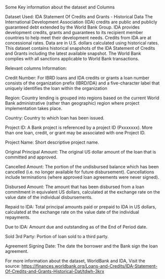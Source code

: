 
Some Key information about the dataset and Columns


Dataset Used: IDA Statement Of Credits and Grants - Historical Data
The International Development Association (IDA) credits are public and publicly guaranteed debt extended by the World Bank Group. IDA provides development credits, grants and guarantees to its recipient member countries to help meet their development needs. Credits from IDA are at concessional rates. Data are in U.S. dollars calculated using historical rates. This dataset contains historical snapshots of the IDA Statement of Credits and Grants including the latest available snapshot. The World Bank complies with all sanctions applicable to World Bank transactions.


Relevant columns Information:

Credit Number:	For IBRD loans and IDA credits or grants a loan number consists of the organization prefix (IBRD/IDA) and a five-character label that uniquely identifies the loan within the organization

Region:	Country lending is grouped into regions based on the current World Bank administrative (rather than geographic) region where project implementation takes place.

Country: Country to which loan has been issued.

Project ID: A Bank project is referenced by a project ID (Pxxxxxxx). More than one loan, credit, or grant may be associated with one Project ID.

Project Name: Short descriptive project name.

Original Principal Amount: The original US dollar amount of the loan that is committed and approved.

Cancelled Amount: The portion of the undisbursed balance which has been cancelled (i.e. no longer available for future disbursement). Cancellations include terminations (where approved loan agreements were never signed).

Disbursed Amount: The amount that has been disbursed from a loan commitment in equivalent US dollars, calculated at the exchange rate on the value date of the individual disbursements.

Repaid to IDA: Total principal amounts paid or prepaid to IDA in US dollars, calculated at the exchange rate on the value date of the individual repayments.

Due to IDA: Amount due and outstanding as of the End of Period date.

Sold 3rd Party: Portion of loan sold to a third party.

Agreement Signing Date: The date the borrower and the Bank sign the loan agreement.



For more information about the dataset, WorldBank and IDA, Visit the source: https://finances.worldbank.org/Loans-and-Credits/IDA-Statement-Of-Credits-and-Grants-Historical-Dat/tdwh-3krx

